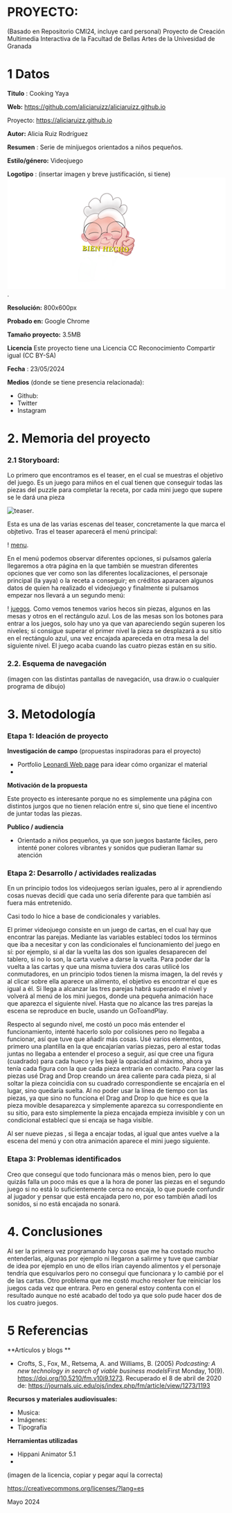 # PROYECTO: 

(Basado en Repositorio CMI24, incluye card personal)
Proyecto de Creación Multimedia Interactiva de la  Facultad de Bellas Artes de la Univesidad de Granada



# 1 Datos 



**Titulo** : Cooking Yaya

**Web:**   https://github.com/aliciaruizz/aliciaruizz.github.io

Proyecto: https://aliciaruizz.github.io


**Autor:**  Alicia Ruiz Rodríguez

**Resumen** : Serie de minijuegos orientados a niños pequeños.

**Estilo/género:**  Videojuego 

**Logotipo** : (insertar imagen y breve justificación, si  tiene) 
![logo](https://github.com/aliciaruizz/CMI24/blob/main/cara1.png).


**Resolución:** 800x600px 

**Probado en:**    Google Chrome 

**Tamaño proyecto:** 3.5MB 

**Licencia** Este proyecto tiene una Licencia CC Reconocimiento Compartir igual (CC BY-SA)

**Fecha** : 23/05/2024

**Medios** (donde se tiene presencia relacionada):

- Github:
- Twitter
- Instagram




# 2. Memoria del proyecto 

### 2.1 Storyboard: 

Lo primero que encontramos es el teaser, en el cual se muestras el objetivo del juego. Es un juego para miños en el cual tienen que conseguir todas las piezas del puzzle para completar la receta, por cada mini juego que supere se le dará una pieza

![teaser](https://github.com/aliciaruizz/aliciaruizz.github.io/blob/main/teaser.png).

Esta es una de las varias escenas del teaser, concretamente la que marca el objtetivo. Tras el teaser aparecerá el menú principal:

! [menu](https://github.com/aliciaruizz/aliciaruizz.github.io/blob/main/menu.png).

En el menú podemos observar diferentes opciones, si pulsamos galería llegaremos a otra página en la que también se muestran diferentes opciones que ver como son las diferentes localizaciones, el personaje principal (la yaya) o la receta a conseguir; en créditos aparacen algunos datos de quien ha realizado el videojuego y finalmente si pulsamos empezar nos llevará a un segundo menú:

! [juegos](https://github.com/aliciaruizz/aliciaruizz.github.io/blob/main/juegos.png).
Como vemos tenemos varios hecos sin piezas, algunos en las mesas y otros en el rectángulo azul.
Los de las mesas son los botones para entrar a los juegos, solo hay uno ya que van apareciendo según superen los niveles; si consigue superar el primer nivel la pieza se desplazará a su sitio en el rectángulo azul, una vez encajada apareceda en otra mesa la del siguiente nivel.
El juego acaba cuando las cuatro piezas están en su sitio.


### 2.2. Esquema de navegación 



(imagen con las distintas pantallas de navegación, usa draw.io o cualquier programa de dibujo)







# 3. Metodología




### Etapa 1: Ideación de proyecto

**Investigación de campo** (propuestas inspiradoras para el proyecto)

- Portfolio [Leonardi Web page](http://www.rleonardi.com/interactive-resume/) para idear cómo organizar el material
- 



**Motivación de la propuesta** 

Este  proyecto es interesante porque no es simplemente una página con distintos jurgos que no tienen relación entre sí, sino que tiene el incentivo de juntar todas las piezas.



**Publico / audiencia**

- Orientado a niños pequeños, ya que son juegos bastante fáciles, pero intenté poner colores vibrantes y sonidos que pudieran llamar su atención





### Etapa 2: Desarrollo / actividades realizadas

En un principio todos los videojuegos serían iguales, pero al ir aprendiendo cosas nuevas decidí que cada uno sería diferente para que también así fuera más entretenido.

Casi todo lo hice a base de condicionales y variables.

El primer videojuego consiste en un juego de cartas, en el cual hay que encontrar las parejas.
Mediante las variables establecí todos los términos que iba a necesitar y con las condicionales el funcionamiento del juego en sí: por ejemplo, si al dar la vuelta las dos son iguales desaparecen del tablero, si no lo son, la carta vuelve a darse la vuelta.
Para poder dar la vuelta a las cartas y que una misma tuviera dos caras utilicé los conmutadores, en un principio todos tienen la misma imagen, la del revés y al clicar sobre ella aparece un alimento, el objetivo es encontrar el que es igual a él.
Si llega a alcanzar las tres parejas habrá superado el nivel y volverá al menú de los mini juegos, donde una pequeña animación hace que aparezca el siguiente nivel.
Hasta que no alcance las tres parejas la escena se reproduce en bucle, usando un GoToandPlay.

Respecto al segundo nivel, me costó un poco más entender el funcionamiento, intenté hacerlo solo por colisiones pero no llegaba a funcionar, así que tuve que añadir más cosas.
Usé varios elementos, primero una plantilla en la que encajarían varias piezas, pero al estar todas juntas no llegaba a entender el proceso a seguir, así que cree una figura (cuadrado) para cada hueco y les bajé la opacidad al máximo, ahora ya tenía cada figura con la que cada pieza entraría en contacto.
Para coger las piezas usé Drag and Drop creando un área caliente para cada pieza, si al soltar la pieza coincidía con su cuadrado correspondiente se encajaría en el lugar, sino quedaría suelta. 
Al no poder usar la línea de tiempo con las piezas, ya que sino no funciona el Drag and Drop lo que hice es que la pieza movible desaparezca y simplemente aparezca su correspondiente en su sitio, para esto simplemente la pieza encajada empieza invisible y con un condicional establecí que si encaja se haga visible.

Al ser nueve piezas , si llega a encajar todas, al igual que antes vuelve a la escena del menú y con otra animación aparece el mini juego siguiente.



### Etapa 3: Problemas identificados

Creo que conseguí que todo funcionara más o menos bien, pero lo que quizás falla un poco más es que a la hora de poner las piezas en el segundo juego si no está lo suficientemente cerca no encaja, lo que puede confundir al jugador y pensar que está encajada pero no, por eso también añadí los sonidos, si no está encajada no sonará.



# 4. Conclusiones 

Al ser la primera vez programando hay cosas que me ha costado mucho entenderlas, algunas por ejemplo ni llegaron a salirme y tuve que cambiar de idea por ejemplo en uno de ellos irían cayendo alimentos y el personaje tendría que esquivarlos pero no conseguí que funcionara y lo cambié por el de las cartas. Otro problema que me costó mucho resolver fue reiniciar los juegos cada vez que entrara. Pero en general estoy contenta con el resultado aunque no esté acabado del todo ya que solo pude hacer dos de los cuatro juegos.







# 5 Referencias 

**Artículos y blogs ** 

- Crofts, S., Fox, M., Retsema, A. and Williams, B. (2005) *Podcasting: A new technology in search of viable business models*First Monday, 10(9). https://doi.org/10.5210/fm.v10i9.1273. Recuperado el 8 de abril de 2020 de: https://journals.uic.edu/ojs/index.php/fm/article/view/1273/1193

**Recursos y materiales audiovisuales:**

* Musica:  
* Imágenes:  
* Tipografía

**Herramientas utilizadas**

- Hippani Animator 5.1
- 



(imagen de la licencia, copiar y pegar aquí la correcta)

https://creativecommons.org/licenses/?lang=es

Mayo 2024
